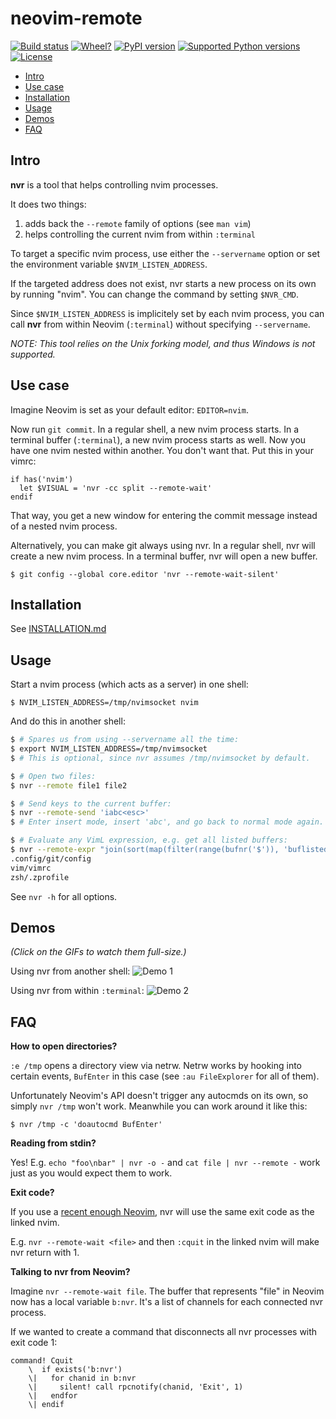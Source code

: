 # neovim-remote

[![Build status](https://travis-ci.org/mhinz/neovim-remote.svg?branch=master)](https://travis-ci.org/mhinz/neovim-remote)
[![Wheel?](https://img.shields.io/pypi/wheel/neovim-remote.svg)](https://pypi.python.org/pypi/neovim-remote)
[![PyPI version](https://img.shields.io/pypi/v/neovim-remote.svg)](https://pypi.python.org/pypi/neovim-remote)
[![Supported Python versions](https://img.shields.io/pypi/pyversions/neovim-remote.svg)](https://pypi.python.org/pypi/neovim-remote)
[![License](https://img.shields.io/pypi/l/neovim-remote.svg)](https://pypi.python.org/pypi/neovim-remote)

- [Intro](#intro)
- [Use case](#use-case)
- [Installation](#installation)
- [Usage](#usage)
- [Demos](#demos)
- [FAQ](#faq)

## Intro

**nvr** is a tool that helps controlling nvim processes.

It does two things:

1. adds back the `--remote` family of options (see `man vim`)
2. helps controlling the current nvim from within `:terminal`

To target a specific nvim process, use either the `--servername` option or set
the environment variable `$NVIM_LISTEN_ADDRESS`.

If the targeted address does not exist, nvr starts a new process on its own by
running "nvim". You can change the command by setting `$NVR_CMD`.

Since `$NVIM_LISTEN_ADDRESS` is implicitely set by each nvim process, you can
call **nvr** from within Neovim (`:terminal`) without specifying `--servername`.

*NOTE: This tool relies on the Unix forking model, and thus Windows is not
supported.*

## Use case

Imagine Neovim is set as your default editor: `EDITOR=nvim`.

Now run `git commit`. In a regular shell, a new nvim process starts. In a
terminal buffer (`:terminal`), a new nvim process starts as well. Now you have
one nvim nested within another. You don't want that. Put this in your vimrc:

```vim
if has('nvim')
  let $VISUAL = 'nvr -cc split --remote-wait'
endif
```

That way, you get a new window for entering the commit message instead of a
nested nvim process.

Alternatively, you can make git always using nvr. In a regular shell, nvr will
create a new nvim process. In a terminal buffer, nvr will open a new buffer.

    $ git config --global core.editor 'nvr --remote-wait-silent'

## Installation

See [INSTALLATION.md](INSTALLATION.md)

## Usage

Start a nvim process (which acts as a server) in one shell:

    $ NVIM_LISTEN_ADDRESS=/tmp/nvimsocket nvim

And do this in another shell:

```sh
$ # Spares us from using --servername all the time:
$ export NVIM_LISTEN_ADDRESS=/tmp/nvimsocket
$ # This is optional, since nvr assumes /tmp/nvimsocket by default.

$ # Open two files:
$ nvr --remote file1 file2

$ # Send keys to the current buffer:
$ nvr --remote-send 'iabc<esc>'
$ # Enter insert mode, insert 'abc', and go back to normal mode again.

$ # Evaluate any VimL expression, e.g. get all listed buffers:
$ nvr --remote-expr "join(sort(map(filter(range(bufnr('$')), 'buflisted(v:val)'), 'bufname(v:val)')), "\""\n"\"")"
.config/git/config
vim/vimrc
zsh/.zprofile
```

See `nvr -h` for all options.

## Demos

_(Click on the GIFs to watch them full-size.)_

Using nvr from another shell: ![Demo 1](https://github.com/mhinz/neovim-remote/raw/master/images/demo1.gif)

Using nvr from within `:terminal`: ![Demo 2](https://github.com/mhinz/neovim-remote/raw/master/images/demo2.gif)

## FAQ

**How to open directories?**

`:e /tmp` opens a directory view via netrw. Netrw works by hooking into certain
events, `BufEnter` in this case (see `:au FileExplorer` for all of them).

Unfortunately Neovim's API doesn't trigger any autocmds on its own, so simply
`nvr /tmp` won't work. Meanwhile you can work around it like this:

    $ nvr /tmp -c 'doautocmd BufEnter'

**Reading from stdin?**

Yes! E.g. `echo "foo\nbar" | nvr -o -` and `cat file | nvr --remote -` work just
as you would expect them to work.

**Exit code?**

If you use a [recent enough
Neovim](https://github.com/neovim/neovim/commit/d2e8c76dc22460ddfde80477dd93aab3d5866506), nvr will use the same exit code as the linked nvim.

E.g. `nvr --remote-wait <file>` and then `:cquit` in the linked nvim will make
nvr return with 1.

**Talking to nvr from Neovim?**

Imagine `nvr --remote-wait file`. The buffer that represents "file" in Neovim
now has a local variable `b:nvr`. It's a list of channels for each connected nvr
process.

If we wanted to create a command that disconnects all nvr processes with exit
code 1:

```vim
command! Cquit
    \  if exists('b:nvr')
    \|   for chanid in b:nvr
    \|     silent! call rpcnotify(chanid, 'Exit', 1)
    \|   endfor
    \| endif
```

